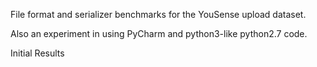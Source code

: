 File format and serializer benchmarks for the YouSense upload dataset.

Also an experiment in using PyCharm and python3-like python2.7 code.

Initial Results